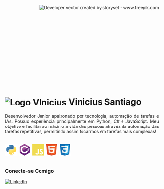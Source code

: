 <img align="right" alt="Developer vector created by storyset - www.freepik.com" height="300" src="https://codiy.com.br/images/LogoRobo.png">

<h1>
    <img align="center" alt="Logo VInicius" width="36px" src="https://images.vexels.com/media/users/3/201138/isolated/preview/143b8e1550deda3eadf5a8c0045cbb0f-robo-de-brinquedo-plano.png">
    <span>Vinicius Santiago</span>
</h1>

<p align="justify">Desenvolvedor Junior apaixonado por tecnologia, automação de tarefas e IAs. Possuo experiência principalmente em Python, C# e JavaScript. Meu objetivo e facilitar ao máximo a vida das pessoas através da automação das tarefas repetitivas, permitindo assim focarmos em tarefas mais complexas!
</p>
<div style="display: inline_block"><br>
  <img align="center" alt="Python" height="40" width="40" src="https://raw.githubusercontent.com/devicons/devicon/master/icons/python/python-original.svg">
  <img align="center" alt="Csharp" height="40" width="40" src="https://raw.githubusercontent.com/devicons/devicon/master/icons/csharp/csharp-original.svg">
  <img align="center" alt="Js" height="40" width="40" src="https://raw.githubusercontent.com/devicons/devicon/master/icons/javascript/javascript-plain.svg">
  <img align="center" alt="HTML" height="40" width="40" src="https://raw.githubusercontent.com/devicons/devicon/master/icons/html5/html5-original.svg">
  <img align="center" alt="CSS" height="40" width="40" src="https://raw.githubusercontent.com/devicons/devicon/master/icons/css3/css3-original.svg">
</div>
<br>
<!--
[![Preview](https://img.shields.io/badge/Portfolio-000?style=for-the-badge&logo=github&logoColor=FF00F6)](https://elidianaandrade.github.io/)
[![GitHub Page](https://img.shields.io/badge/elidianaandrade.github.io-67136f?style=for-the-badge)](https://elidianaandrade.github.io/)
-->


### Conecte-se Comigo

[![LinkedIn](https://img.shields.io/badge/-LinkedIn-000?style=for-the-badge&logo=linkedin&logoColor=5B9BB6&color:ffc001)](https://www.linkedin.com/in/vinicius-santiago01/)

<!--### GitHub Stats

![Most Used Languages](https://github-readme-stats-git-masterrstaa-rickstaa.vercel.app/api/top-langs/?username=Vine013&line_height=10&card_width=290&layout=compact&hide_title=false&count_private=true&langs_count=5&show_icons=true&title_color=F5B9BB6&hide=html,css,scss&bg_color=000&text_color=5B9BB6B&border_radius=3&border_color=5B9BB6&count_private=true)
![GitHub stats](https://github-readme-stats-git-masterrstaa-rickstaa.vercel.app/api?username=Vine013&hide_title=true&show_icons=true&include_all_commits=false&count_private=true&line_height=25&hide=issues&bg_color=000&title_color=5B9BB66&text_color=5B9BB6&border_radius=3&border_color=5B9BB6&icon_color=5B9BB6&theme=jolly)



<details align="left">
  <summary></summary> 
 
  - GitHub Stats by <a href="https://github.com/anuraghazra/github-readme-stats">anuraghazra</a>
  - Developer vector created by <a href="https://www.freepik.com/vectors/developer">storyset - www.freepik.com</a> (edited by author)

</details>

 <div align="right">Made with 🩵 by <a href="https://github.com/Vine013">V</a></div>-->
